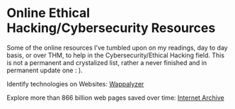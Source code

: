 # Online Ethical Hacking/Cybersecurity Resources
Some of the online resources I've tumbled upon on my readings, day to day basis, or over THM, to help in the Cybersecurity/Ethical Hacking field. This is not a permanent and crystalized list, rather a never finished and in permanent update one : ).

Identify technologies on Websites:
  [Wappalyzer](https://www.wappalyzer.com/)
  
Explore more than 866 billion web pages saved over time:
  [Internet Archive](https://web.archive.org/)
